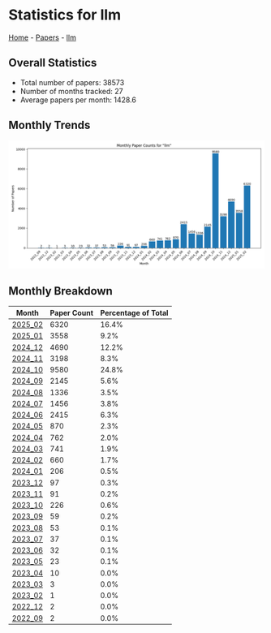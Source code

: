 # Statistics for llm

[Home](https://arxcompass.github.io) - [Papers](https://arxcompass.github.io/papers) - [llm](https://arxcompass.github.io/papers/llm)

## Overall Statistics

- Total number of papers: 38573
- Number of months tracked: 27
- Average papers per month: 1428.6

## Monthly Trends

![Monthly Paper Counts](monthly_stats.png)

## Monthly Breakdown

| Month | Paper Count | Percentage of Total |
| --- | --- | --- |
| [2025_02](./2025_02/papers_1.md) | 6320 | 16.4% |
| [2025_01](./2025_01/papers_1.md) | 3558 | 9.2% |
| [2024_12](./2024_12/papers_1.md) | 4690 | 12.2% |
| [2024_11](./2024_11/papers_1.md) | 3198 | 8.3% |
| [2024_10](./2024_10/papers_1.md) | 9580 | 24.8% |
| [2024_09](./2024_09/papers_1.md) | 2145 | 5.6% |
| [2024_08](./2024_08/papers_1.md) | 1336 | 3.5% |
| [2024_07](./2024_07/papers_1.md) | 1456 | 3.8% |
| [2024_06](./2024_06/papers_1.md) | 2415 | 6.3% |
| [2024_05](./2024_05/papers_1.md) | 870 | 2.3% |
| [2024_04](./2024_04/papers_1.md) | 762 | 2.0% |
| [2024_03](./2024_03/papers_1.md) | 741 | 1.9% |
| [2024_02](./2024_02/papers_1.md) | 660 | 1.7% |
| [2024_01](./2024_01/papers_1.md) | 206 | 0.5% |
| [2023_12](./2023_12/papers_1.md) | 97 | 0.3% |
| [2023_11](./2023_11/papers_1.md) | 91 | 0.2% |
| [2023_10](./2023_10/papers_1.md) | 226 | 0.6% |
| [2023_09](./2023_09/papers_1.md) | 59 | 0.2% |
| [2023_08](./2023_08/papers_1.md) | 53 | 0.1% |
| [2023_07](./2023_07/papers_1.md) | 37 | 0.1% |
| [2023_06](./2023_06/papers_1.md) | 32 | 0.1% |
| [2023_05](./2023_05/papers_1.md) | 23 | 0.1% |
| [2023_04](./2023_04/papers_1.md) | 10 | 0.0% |
| [2023_03](./2023_03/papers_1.md) | 3 | 0.0% |
| [2023_02](./2023_02/papers_1.md) | 1 | 0.0% |
| [2022_12](./2022_12/papers_1.md) | 2 | 0.0% |
| [2022_09](./2022_09/papers_1.md) | 2 | 0.0% |
